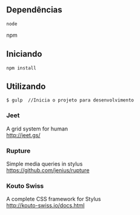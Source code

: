 ## Dependências
	node
  npm

## Iniciando
	npm install

## Utilizando
	$ gulp  //Inicia o projeto para desenvolvimento


### Jeet
  A grid system for human  
  http://jeet.gs/
   
### Rupture
  Simple media queries in stylus  
  https://github.com/jenius/rupture
  
### Kouto Swiss
  A complete CSS framework for Stylus  
  http://kouto-swiss.io/docs.html
